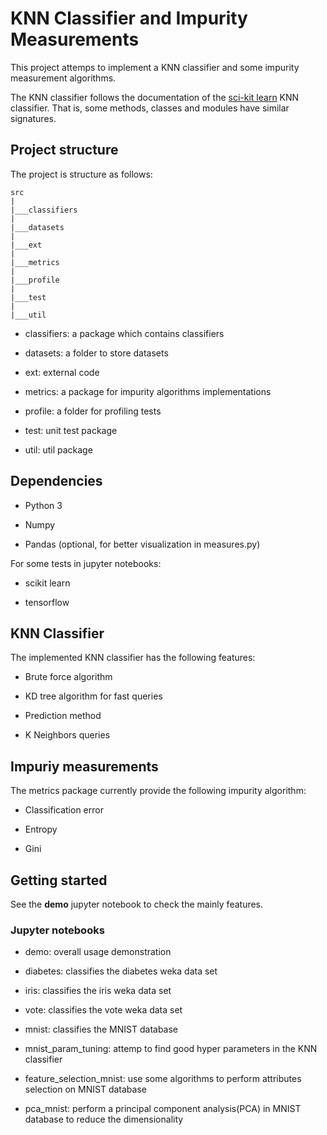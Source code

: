 # KNN Classifier and Impurity Measurements

This project attemps to implement a KNN classifier and some impurity measurement algorithms.

The KNN classifier follows the documentation of the [sci-kit learn](http://scikit-learn.org) KNN classifier. That is, some methods, classes and modules have similar signatures.

## Project structure

The project is structure as follows:

    src
    |
    |___classifiers
    |
    |___datasets
    |
    |___ext
    |
    |___metrics
    |
    |___profile
    |
    |___test
    |
    |___util

- classifiers: a package which contains classifiers

- datasets: a folder to store datasets

- ext: external code

- metrics: a package for impurity algorithms implementations

- profile: a folder for profiling tests

- test: unit test package

- util: util package

## Dependencies

- Python 3

- Numpy

- Pandas (optional, for better visualization in measures.py)

For some tests in jupyter notebooks:

- scikit learn

- tensorflow

## KNN Classifier

The implemented KNN classifier has the following features:

- Brute force algorithm

- KD tree algorithm for fast queries

- Prediction method

- K Neighbors queries

## Impuriy measurements

The metrics package currently provide the following impurity algorithm:

- Classification error

- Entropy

- Gini

## Getting started

See the __demo__ jupyter notebook to check the mainly features.

### Jupyter notebooks

- demo: overall usage demonstration

- diabetes: classifies the diabetes weka data set

- iris: classifies the iris weka data set

- vote: classifies the vote weka data set

- mnist: classifies the MNIST database

- mnist_param_tuning: attemp to find good hyper parameters in the KNN classifier

- feature_selection_mnist: use some algorithms to perform attributes selection on MNIST database

- pca_mnist: perform a principal component analysis(PCA) in MNIST database to reduce the dimensionality
